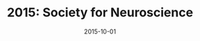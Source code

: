 ---
title: "2015: Society for Neuroscience"
conference_id: "SFN_2015"
date: 2015-10-01
location: "The 2015 Annual Meeting of the Society for Neurosciences<br />Chicago, IL."
layout: conference
---